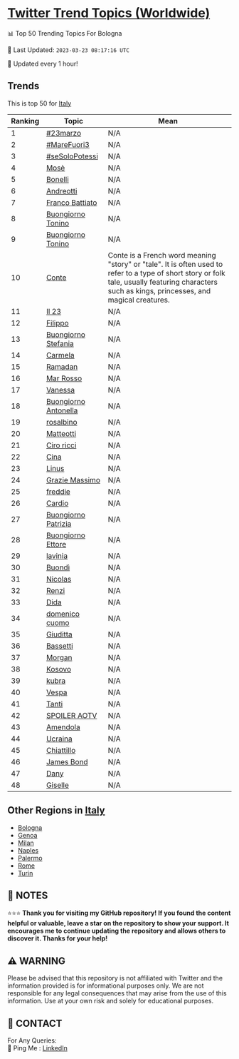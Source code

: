 [Twitter Trend Topics (Worldwide)](https://github.com/ErcinDedeoglu/Twitter-Trend-Topics)
==========


📊 Top 50 Trending Topics For Bologna

📆 Last Updated: `2023-03-23 08:17:16 UTC`

🔧 Updated every 1 hour!


## Trends

This is top 50 for [Italy](</Italy>)

| Ranking | Topic | Mean |
| ------- | ------------ | ------------ |
| 1 | [#23marzo](http://twitter.com/search?q=%2323marzo) | N/A |
| 2 | [#MareFuori3](http://twitter.com/search?q=%23MareFuori3) | N/A |
| 3 | [#seSoloPotessi](http://twitter.com/search?q=%23seSoloPotessi) | N/A |
| 4 | [Mosè](http://twitter.com/search?q=Mos%c3%a8) | N/A |
| 5 | [Bonelli](http://twitter.com/search?q=Bonelli) | N/A |
| 6 | [Andreotti](http://twitter.com/search?q=Andreotti) | N/A |
| 7 | [Franco Battiato](http://twitter.com/search?q=Franco+Battiato) | N/A |
| 8 | [Buongiorno Tonino](http://twitter.com/search?q=Buongiorno+Tonino) | N/A |
| 9 | [Buongiorno Tonino](http://twitter.com/search?q=Buongiorno+Tonino) | N/A |
| 10 | [Conte](http://twitter.com/search?q=Conte) | Conte is a French word meaning "story" or "tale". It is often used to refer to a type of short story or folk tale, usually featuring characters such as kings, princesses, and magical creatures. |
| 11 | [Il 23](http://twitter.com/search?q=Il+23) | N/A |
| 12 | [Filippo](http://twitter.com/search?q=Filippo) | N/A |
| 13 | [Buongiorno Stefania](http://twitter.com/search?q=Buongiorno+Stefania) | N/A |
| 14 | [Carmela](http://twitter.com/search?q=Carmela) | N/A |
| 15 | [Ramadan](http://twitter.com/search?q=Ramadan) | N/A |
| 16 | [Mar Rosso](http://twitter.com/search?q=Mar+Rosso) | N/A |
| 17 | [Vanessa](http://twitter.com/search?q=Vanessa) | N/A |
| 18 | [Buongiorno Antonella](http://twitter.com/search?q=Buongiorno+Antonella) | N/A |
| 19 | [rosalbino](http://twitter.com/search?q=rosalbino) | N/A |
| 20 | [Matteotti](http://twitter.com/search?q=Matteotti) | N/A |
| 21 | [Ciro ricci](http://twitter.com/search?q=Ciro+ricci) | N/A |
| 22 | [Cina](http://twitter.com/search?q=Cina) | N/A |
| 23 | [Linus](http://twitter.com/search?q=Linus) | N/A |
| 24 | [Grazie Massimo](http://twitter.com/search?q=Grazie+Massimo) | N/A |
| 25 | [freddie](http://twitter.com/search?q=freddie) | N/A |
| 26 | [Cardio](http://twitter.com/search?q=Cardio) | N/A |
| 27 | [Buongiorno Patrizia](http://twitter.com/search?q=Buongiorno+Patrizia) | N/A |
| 28 | [Buongiorno Ettore](http://twitter.com/search?q=Buongiorno+Ettore) | N/A |
| 29 | [lavinia](http://twitter.com/search?q=lavinia) | N/A |
| 30 | [Buondì](http://twitter.com/search?q=Buond%c3%ac) | N/A |
| 31 | [Nicolas](http://twitter.com/search?q=Nicolas) | N/A |
| 32 | [Renzi](http://twitter.com/search?q=Renzi) | N/A |
| 33 | [Dida](http://twitter.com/search?q=Dida) | N/A |
| 34 | [domenico cuomo](http://twitter.com/search?q=domenico+cuomo) | N/A |
| 35 | [Giuditta](http://twitter.com/search?q=Giuditta) | N/A |
| 36 | [Bassetti](http://twitter.com/search?q=Bassetti) | N/A |
| 37 | [Morgan](http://twitter.com/search?q=Morgan) | N/A |
| 38 | [Kosovo](http://twitter.com/search?q=Kosovo) | N/A |
| 39 | [kubra](http://twitter.com/search?q=kubra) | N/A |
| 40 | [Vespa](http://twitter.com/search?q=Vespa) | N/A |
| 41 | [Tanti](http://twitter.com/search?q=Tanti) | N/A |
| 42 | [SPOILER AOTV](http://twitter.com/search?q=SPOILER+AOTV) | N/A |
| 43 | [Amendola](http://twitter.com/search?q=Amendola) | N/A |
| 44 | [Ucraina](http://twitter.com/search?q=Ucraina) | N/A |
| 45 | [Chiattillo](http://twitter.com/search?q=Chiattillo) | N/A |
| 46 | [James Bond](http://twitter.com/search?q=James+Bond) | N/A |
| 47 | [Dany](http://twitter.com/search?q=Dany) | N/A |
| 48 | [Giselle](http://twitter.com/search?q=Giselle) | N/A |



## Other Regions in [Italy](</Italy>)

* [Bologna](</Italy/Bologna.md>)
* [Genoa](</Italy/Genoa.md>)
* [Milan](</Italy/Milan.md>)
* [Naples](</Italy/Naples.md>)
* [Palermo](</Italy/Palermo.md>)
* [Rome](</Italy/Rome.md>)
* [Turin](</Italy/Turin.md>)



## 📝 NOTES

⭐⭐⭐ **Thank you for visiting my GitHub repository! If you found the content helpful or valuable, leave a star on the repository to show your support. It encourages me to continue updating the repository and allows others to discover it. Thanks for your help!**


## ⚠️ WARNING

Please be advised that this repository is not affiliated with Twitter and the information provided is for informational purposes only. We are not responsible for any legal consequences that may arise from the use of this information. Use at your own risk and solely for educational purposes.


## 📨 CONTACT

 For Any Queries:  
            🏓 Ping Me : [LinkedIn](https://www.linkedin.com/in/ercindedeoglu/)

